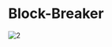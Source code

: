 # Block-Breaker

![2](https://user-images.githubusercontent.com/26010539/71643193-82faea80-2ce0-11ea-94eb-767facae653d.JPG)
